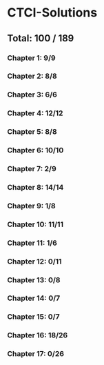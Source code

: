 # CTCI-Solutions
## Total: 100 / 189

### Chapter 1: 9/9
### Chapter 2: 8/8
### Chapter 3: 6/6
### Chapter 4: 12/12
### Chapter 5: 8/8
### Chapter 6: 10/10
### Chapter 7: 2/9
### Chapter 8: 14/14
### Chapter 9: 1/8
### Chapter 10: 11/11
### Chapter 11: 1/6
### Chapter 12: 0/11
### Chapter 13: 0/8
### Chapter 14: 0/7
### Chapter 15: 0/7
### Chapter 16: 18/26
### Chapter 17: 0/26

